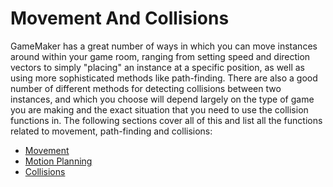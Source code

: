 # Movement And Collisions

GameMaker has a great number of ways in which you can move instances
around within your game room, ranging from setting speed and direction
vectors to simply "placing" an instance at a specific position, as well
as using more sophisticated methods like path-finding. There are also a
good number of different methods for detecting collisions between two
instances, and which you choose will depend largely on the type of game
you are making and the exact situation that you need to use the
collision functions in. The following sections cover all of this and
list all the functions related to movement, path-finding and collisions:

-   [ Movement ](Movement/Movement)
-   [ Motion Planning ](Motion_Planning/Motion_Planning)
-   [ Collisions ](Collisions/Collisions)
